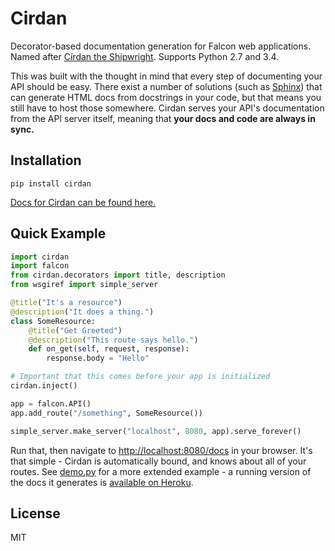# Cirdan
Decorator-based documentation generation for Falcon web applications. Named after [Círdan the Shipwright](http://lotr.wikia.com/wiki/C%C3%ADrdan). Supports Python 2.7 and 3.4.

This was built with the thought in mind that every step of documenting your API should be easy. There exist a number of solutions (such as [Sphinx](http://sphinx-doc.org/)) that can generate HTML docs from docstrings in your code, but that means you still have to host those somewhere. Cirdan serves your API's documentation from the API server itself, meaning that **your docs and code are always in sync.**

## Installation

```
pip install cirdan
```

[Docs for Cirdan can be found here.](https://github.com/forana/python-cirdan/wiki)

## Quick Example

```python
import cirdan
import falcon
from cirdan.decorators import title, description
from wsgiref import simple_server

@title("It's a resource")
@description("It does a thing.")
class SomeResource:
    @title("Get Greeted")
    @description("This route says hello.")
    def on_get(self, request, response):
        response.body = "Hello"

# Important that this comes before your app is initialized
cirdan.inject()

app = falcon.API()
app.add_route("/something", SomeResource())

simple_server.make_server("localhost", 8080, app).serve_forever()
```

Run that, then navigate to [http://localhost:8080/docs](http://localhost:8080/docs) in your browser. It's that simple - Cirdan is automatically bound, and knows about all of your routes. See [demo.py](./demo.py) for a more extended example - a running version of the docs it generates is [available on Heroku](http://cirdan.herokuapp.com).

## License

MIT
